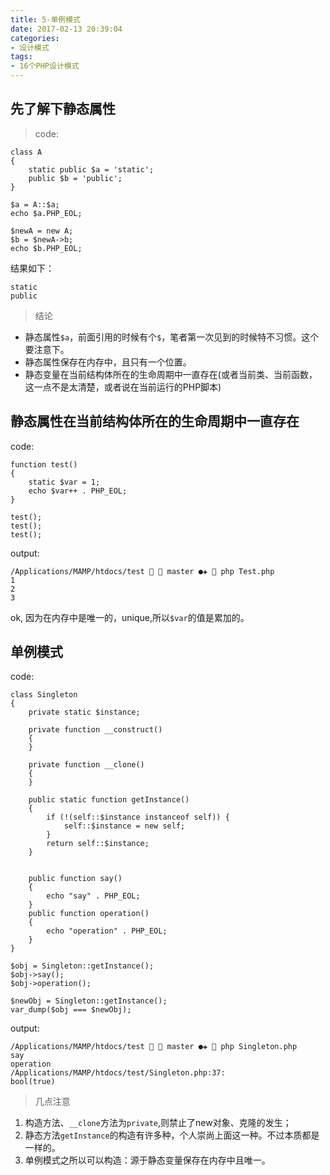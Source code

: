 ```yaml
---
title: 5-单例模式
date: 2017-02-13 20:39:04
categories:
- 设计模式
tags:
- 16个PHP设计模式
---
```


## 先了解下静态属性

> code:

```
class A
{
    static public $a = 'static';
    public $b = 'public';
}

$a = A::$a;
echo $a.PHP_EOL;

$newA = new A;
$b = $newA->b;
echo $b.PHP_EOL;
```

结果如下：
```
static
public
```

> 结论

- 静态属性`$a`，前面引用的时候有个`$`，笔者第一次见到的时候特不习惯。这个要注意下。
- 静态属性保存在内存中，且只有一个位置。
- 静态变量在当前结构体所在的生命周期中一直存在(或者当前类、当前函数，这一点不是太清楚，或者说在当前运行的PHP脚本)

## 静态属性在当前结构体所在的生命周期中一直存在

code:
```
function test()
{
    static $var = 1;
    echo $var++ . PHP_EOL;
}

test();
test();
test();
```

output:
```
/Applications/MAMP/htdocs/test   master ●✚  php Test.php
1
2
3
```

ok, 因为在内存中是唯一的，unique,所以`$var`的值是累加的。

## 单例模式

code:
```
class Singleton
{
    private static $instance;

    private function __construct()
    {
    }

    private function __clone()
    {
    }

    public static function getInstance()
    {
        if (!(self::$instance instanceof self)) {
            self::$instance = new self;
        }
        return self::$instance;
    }


    public function say()
    {
        echo "say" . PHP_EOL;
    }
    public function operation()
    {
        echo "operation" . PHP_EOL;
    }
}

$obj = Singleton::getInstance();
$obj->say();
$obj->operation();

$newObj = Singleton::getInstance();
var_dump($obj === $newObj);
```

output:
```
/Applications/MAMP/htdocs/test   master ●✚  php Singleton.php
say
operation
/Applications/MAMP/htdocs/test/Singleton.php:37:
bool(true)
```

> 几点注意

1. 构造方法、`__clone`方法为`private`,则禁止了new对象、克隆的发生；
2. 静态方法`getInstance`的构造有许多种，个人崇尚上面这一种。不过本质都是一样的。
3. 单例模式之所以可以构造：源于静态变量保存在内存中且唯一。

